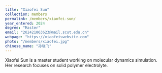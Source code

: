 ```yaml
---
title: "Xiaofei Sun"
collection: members
permalink: /members/xiaofei-sun/
year_entered: 2024
degree: "Master"
email: "202421063623@mail.scut.edu.cn"
webpage: "https://xiaofeiswebsite.com"
photo: "/members/xiaofei.jpg"
chinese_name: "孙晓飞"
---
```

Xiaofei Sun is a master student working on molecular dynamics simulation. Her research focuses on solid polymer electrolyte.
